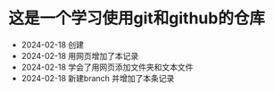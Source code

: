 # 这是一个学习使用git和github的仓库
* 2024-02-18 创建
* 2024-02-18 用网页增加了本记录
* 2024-02-18 学会了用网页添加文件夹和文本文件
* 2024-02-18 新建branch 并增加了本条记录
